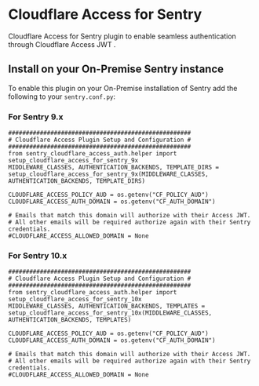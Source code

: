 # Cloudflare Access for Sentry

Cloudflare Access for Sentry plugin to enable seamless authentication through Cloudflare Access JWT .

## Install on your On-Premise Sentry instance

To enable this plugin on your On-Premise installation of Sentry add the following to your `sentry.conf.py`:

### For Sentry 9.x

```
####################################################
# Cloudflare Access Plugin Setup and Configuration #
####################################################
from sentry_cloudflare_access_auth.helper import setup_cloudflare_access_for_sentry_9x
MIDDLEWARE_CLASSES, AUTHENTICATION_BACKENDS, TEMPLATE_DIRS = setup_cloudflare_access_for_sentry_9x(MIDDLEWARE_CLASSES, AUTHENTICATION_BACKENDS, TEMPLATE_DIRS)

CLOUDFLARE_ACCESS_POLICY_AUD = os.getenv("CF_POLICY_AUD")
CLOUDFLARE_ACCESS_AUTH_DOMAIN = os.getenv("CF_AUTH_DOMAIN")

# Emails that match this domain will authorize with their Access JWT. 
# All other emails will be required authorize again with their Sentry credentials.
#CLOUDFLARE_ACCESS_ALLOWED_DOMAIN = None
```

### For Sentry 10.x

```
####################################################
# Cloudflare Access Plugin Setup and Configuration #
####################################################
from sentry_cloudflare_access_auth.helper import setup_cloudflare_access_for_sentry_10x
MIDDLEWARE_CLASSES, AUTHENTICATION_BACKENDS, TEMPLATES = setup_cloudflare_access_for_sentry_10x(MIDDLEWARE_CLASSES, AUTHENTICATION_BACKENDS, TEMPLATES)

CLOUDFLARE_ACCESS_POLICY_AUD = os.getenv("CF_POLICY_AUD")
CLOUDFLARE_ACCESS_AUTH_DOMAIN = os.getenv("CF_AUTH_DOMAIN")

# Emails that match this domain will authorize with their Access JWT. 
# All other emails will be required authorize again with their Sentry credentials.
#CLOUDFLARE_ACCESS_ALLOWED_DOMAIN = None
```